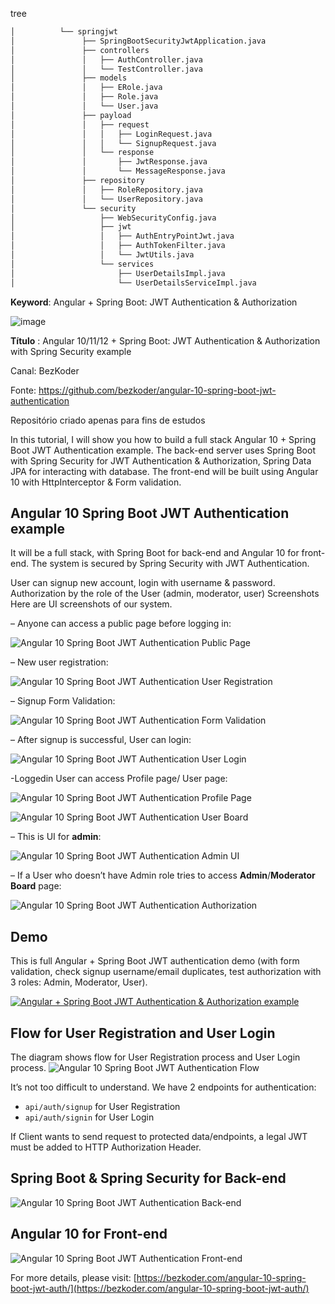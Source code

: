 tree
```bash
│          └── springjwt
│               ├── SpringBootSecurityJwtApplication.java
│               ├── controllers
│               │   ├── AuthController.java
│               │   └── TestController.java
│               ├── models
│               │   ├── ERole.java
│               │   ├── Role.java
│               │   └── User.java
│               ├── payload
│               │   ├── request
│               │   │   ├── LoginRequest.java
│               │   │   └── SignupRequest.java
│               │   └── response
│               │       ├── JwtResponse.java
│               │       └── MessageResponse.java
│               ├── repository
│               │   ├── RoleRepository.java
│               │   └── UserRepository.java
│               └── security
│                   ├── WebSecurityConfig.java
│                   ├── jwt
│                   │   ├── AuthEntryPointJwt.java
│                   │   ├── AuthTokenFilter.java
│                   │   └── JwtUtils.java
│                   └── services
│                       ├── UserDetailsImpl.java
│                       └── UserDetailsServiceImpl.java
```
**Keyword**: Angular + Spring Boot: JWT Authentication & Authorization

![image](https://user-images.githubusercontent.com/12356493/142494748-1f1f5253-8854-4547-8cec-9504dd416066.png)

**Título** : Angular 10/11/12 + Spring Boot: JWT Authentication & Authorization with Spring Security example

Canal: BezKoder

Fonte: https://github.com/bezkoder/angular-10-spring-boot-jwt-authentication

Repositório criado apenas para fins de estudos


In this tutorial, I will show you how to build a full stack Angular 10 + Spring Boot JWT Authentication example. The back-end server uses Spring Boot with Spring Security for JWT Authentication & Authorization, Spring Data JPA for interacting with database. The front-end will be built using Angular 10 with HttpInterceptor & Form validation.

## Angular 10 Spring Boot JWT Authentication example
It will be a full stack, with Spring Boot for back-end and Angular 10 for front-end. The system is secured by Spring Security with JWT Authentication.

User can signup new account, login with username & password.
Authorization by the role of the User (admin, moderator, user)
Screenshots
Here are UI screenshots of our system.

– Anyone can access a public page before logging in:

![Angular 10 Spring Boot JWT Authentication Public Page](angular-10-spring-boot-jwt-authentication-public-page.png)

– New user registration:

![Angular 10 Spring Boot JWT Authentication User Registration](angular-10-spring-boot-jwt-authentication-user-registration.png)

– Signup Form Validation:

![Angular 10 Spring Boot JWT Authentication Form Validation](angular-10-spring-boot-jwt-authentication-form-validation.png)

– After signup is successful, User can login:

![Angular 10 Spring Boot JWT Authentication User Login](angular-10-spring-boot-jwt-authentication-user-login.png)

-Loggedin User can access Profile page/ User page:

![Angular 10 Spring Boot JWT Authentication Profile Page](angular-10-spring-boot-jwt-authentication-user-profile.png)

![Angular 10 Spring Boot JWT Authentication User Board](angular-10-spring-boot-jwt-authentication-user.png)

– This is UI for **admin**:

![Angular 10 Spring Boot JWT Authentication Admin UI](angular-10-spring-boot-jwt-authentication-authorization-successful.png)

– If a User who doesn’t have Admin role tries to access **Admin**/**Moderator Board** page:

![Angular 10 Spring Boot JWT Authentication Authorization](angular-10-spring-boot-jwt-authentication-authorization-failed.png)

## Demo
This is full Angular + Spring Boot JWT authentication demo (with form validation, check signup username/email duplicates, test authorization with 3 roles: Admin, Moderator, User).

[![Angular + Spring Boot JWT Authentication & Authorization example](http://img.youtube.com/vi/QdXHkybzrUU/0.jpg)](http://www.youtube.com/watch?v=QdXHkybzrUU)

## Flow for User Registration and User Login
The diagram shows flow for User Registration process and User Login process.
![Angular 10 Spring Boot JWT Authentication Flow](angular-10-spring-boot-jwt-authentication-authorization-flow.png)

It’s not too difficult to understand. We have 2 endpoints for authentication:

* `api/auth/signup` for User Registration
* `api/auth/signin` for User Login

If Client wants to send request to protected data/endpoints, a legal JWT must be added to HTTP Authorization Header.

## Spring Boot & Spring Security for Back-end
![Angular 10 Spring Boot JWT Authentication Back-end](angular-10-spring-boot-jwt-authentication-authorization-server.png)

## Angular 10 for Front-end
![Angular 10 Spring Boot JWT Authentication Front-end](angular-10-spring-boot-jwt-authentication-authorization-client.png)

For more details, please visit:
[https://bezkoder.com/angular-10-spring-boot-jwt-auth/](https://bezkoder.com/angular-10-spring-boot-jwt-auth/)
